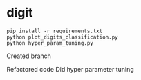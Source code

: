 # digit
```
pip install -r requirements.txt
python plot_digits_classification.py
python hyper_param_tuning.py
```

Created branch

Refactored code
Did hyper parameter tuning
